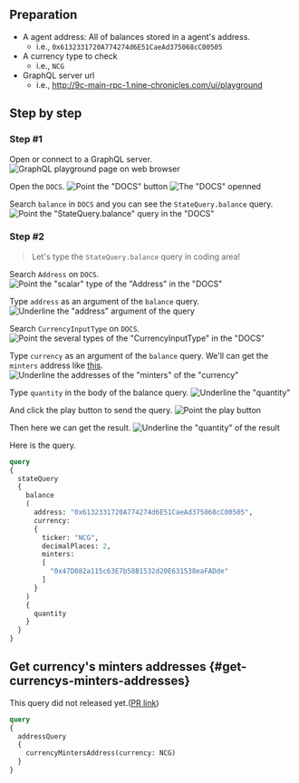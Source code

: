 ## Preparation

- A agent address: All of balances stored in a agent's address.
  - i.e., `0x6132331720A774274d6E51CaeAd375068cC00505`
- A currency type to check
  - i.e., `NCG`
- GraphQL server url
  - i.e., http://9c-main-rpc-1.nine-chronicles.com/ui/playground

## Step by step

### Step #1

Open or connect to a GraphQL server.
![GraphQL playground page on web browser](/images/en/forum-trunk/how-to-check-my-balance-with-graphql/image.png)

Open the `DOCS`.
![Point the "DOCS" button](/images/en/forum-trunk/how-to-check-my-balance-with-graphql/image-1.png)
![The "DOCS" openned](/images/en/forum-trunk/how-to-check-my-balance-with-graphql/image-2.png)

Search `balance` in `DOCS` and you can see the `StateQuery.balance` query.
![Point the "StateQuery.balance" query in the "DOCS"](/images/en/forum-trunk/how-to-check-my-balance-with-graphql/image-3.png)

### Step #2

> Let's type the `StateQuery.balance` query in coding area!

Search `Address` on `DOCS`.
![Point the "scalar" type of the "Address" in the "DOCS"](/images/en/forum-trunk/how-to-check-my-balance-with-graphql/image-4.png)

Type `address` as an argument of the `balance` query.
![Underline the "address" argument of the query](/images/en/forum-trunk/how-to-check-my-balance-with-graphql/image-5.png)

Search `CurrencyInputType` on `DOCS`.
![Point the several types of the "CurrencyInputType" in the "DOCS"](/images/en/forum-trunk/how-to-check-my-balance-with-graphql/image-6.png)

Type `currency` as an argument of the `balance` query. We'll can get the `minters` address like [this](#get-currencys-minters-addresses).
![Underline the addresses of the "minters" of the "currency"](/images/en/forum-trunk/how-to-check-my-balance-with-graphql/image-7.png)

Type `quantity` in the body of the balance query.
![Underline the "quantity"](/images/en/forum-trunk/how-to-check-my-balance-with-graphql/image-8.png)

And click the play button to send the query.
![Point the play button](/images/en/forum-trunk/how-to-check-my-balance-with-graphql/image-9.png)

Then here we can get the result.
![Underline the "quantity" of the result](/images/en/forum-trunk/how-to-check-my-balance-with-graphql/image-10.png)

Here is the query.

```graphql
query
{
  stateQuery
  {
    balance
    (
      address: "0x6132331720A774274d6E51CaeAd375068cC00505",
      currency:
      {
        ticker: "NCG",
        decimalPlaces: 2,
        minters:
        [
          "0x47D082a115c63E7b58B1532d20E631538eaFADde"
        ]
      }
    )
    {
      quantity
    }
  }
}
```

## Get currency's minters addresses {#get-currencys-minters-addresses}

This query did not released yet.([PR link](https://github.com/planetarium/NineChronicles.Headless/pull/1731))

```graphql
query
{
  addressQuery
  {
    currencyMintersAddress(currency: NCG)
  }
}
```
